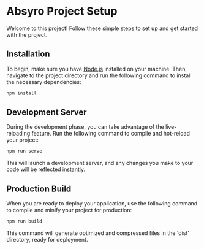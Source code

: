 # Absyro Project Setup

Welcome to this project! Follow these simple steps to set up and get started with the project.

## Installation

To begin, make sure you have [Node.js](https://nodejs.org) installed on your machine. Then, navigate to the project directory and run the following command to install the necessary dependencies:

```bash
npm install
```

## Development Server

During the development phase, you can take advantage of the live-reloading feature. Run the following command to compile and hot-reload your project:

```bash
npm run serve
```

This will launch a development server, and any changes you make to your code will be reflected instantly.

## Production Build

When you are ready to deploy your application, use the following command to compile and minify your project for production:

```bash
npm run build
```

This command will generate optimized and compressed files in the 'dist' directory, ready for deployment.